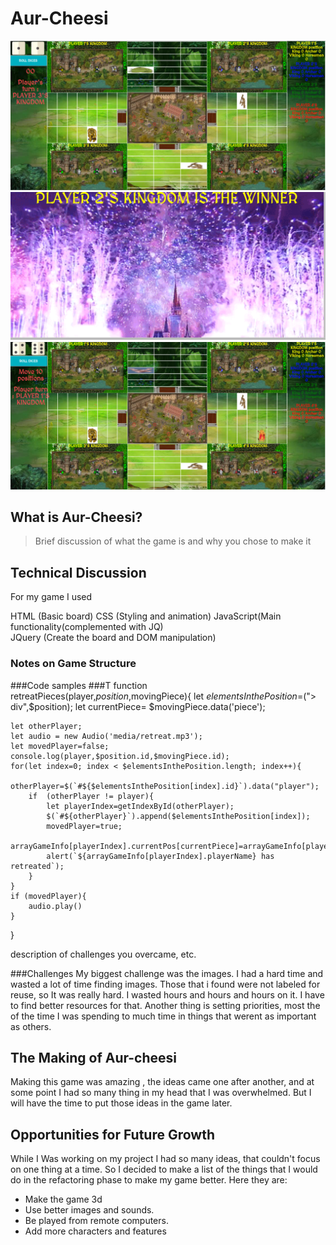 # Aur-Cheesi


![Wire frame](./scr/game.jpg)
![Wire frame](./scr/win.jpg)
![Wire frame](./scr/bomb.jpg)

## What is Aur-Cheesi?

> Brief discussion of what the game is and why you chose to make it

## Technical Discussion

For my game I used

HTML      (Basic board)
CSS       (Styling and animation) 
JavaScript(Main functionality(complemented with JQ)  
JQuery    (Create the board and DOM manipulation)

### Notes on Game Structure

###Code samples
###T
function retreatPieces(player,$position,$movingPiece){
    let $elementsInthePosition=$("> div",$position);
    let currentPiece= $movingPiece.data('piece');

    let otherPlayer;
    let audio = new Audio('media/retreat.mp3');
    let movedPlayer=false;
    console.log(player,$position.id,$movingPiece.id);
    for(let index=0; index < $elementsInthePosition.length; index++){
        otherPlayer=$(`#${$elementsInthePosition[index].id}`).data("player");
        if  (otherPlayer != player){
            let playerIndex=getIndexById(otherPlayer);
            $(`#${otherPlayer}`).append($elementsInthePosition[index]);
            movedPlayer=true;
            arrayGameInfo[playerIndex].currentPos[currentPiece]=arrayGameInfo[playerIndex].statingPosition;
            alert(`${arrayGameInfo[playerIndex].playerName} has retreated`);
        }
    }
    if (movedPlayer){
        audio.play()
    }
}

 description of challenges you overcame, etc.


###Challenges
My biggest challenge  was the images. I had a hard time and wasted a lot of time finding images. Those that i found were not labeled for reuse, so It was really hard. I wasted hours and  hours and hours on it. I have to find better resources for that.
Another thing is setting priorities, most the of the time I was spending to much time in things that werent as important as others.

## The Making of Aur-cheesi
Making this game was amazing , the ideas came one after another, and at some point I had so many thing in my head that I was overwhelmed. But I will have the time to put those ideas in the game later.


## Opportunities for Future Growth
While I Was working on my project I had so many ideas, that couldn't focus on one thing at a time. So I decided to make a list of the things that I would do in the refactoring phase to make my game better.
Here they are:
* Make the game 3d
* Use better images and sounds.
* Be played from remote computers.
* Add more characters and features
